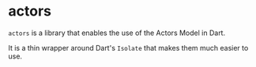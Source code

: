 # actors

`actors` is a library that enables the use of the Actors Model in Dart.

It is a thin wrapper around Dart's `Isolate` that makes them much easier to use.
